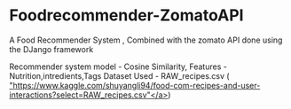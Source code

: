# Foodrecommender-ZomatoAPI

A Food Recommender System , Combined with the zomato API done using the DJango framework

Recommender system model - Cosine Similarity, Features - Nutrition,intredients,Tags
Dataset Used - RAW_recipes.csv (<a href="https://www.kaggle.com/shuyangli94/food-com-recipes-and-user-interactions?select=RAW_recipes.csv">
"https://www.kaggle.com/shuyangli94/food-com-recipes-and-user-interactions?select=RAW_recipes.csv"</a>)
